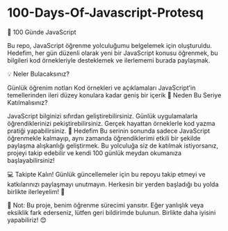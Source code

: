 # 100-Days-Of-Javascript-Protesq
🎯 100 Günde JavaScript

Bu repo, JavaScript öğrenme yolculuğumu belgelemek için oluşturuldu. Hedefim, her gün düzenli olarak yeni bir JavaScript konusu öğrenmek, bu bilgileri kod örnekleriyle desteklemek ve ilerlememi burada paylaşmak.

💡 Neler Bulacaksınız?

Günlük öğrenim notları
Kod örnekleri ve açıklamaları
JavaScript’in temellerinden ileri düzey konulara kadar geniş bir içerik
🚀 Neden Bu Seriye Katılmalısınız?

JavaScript bilginizi sıfırdan geliştirebilirsiniz.
Günlük uygulamalarla öğrendiklerinizi pekiştirebilirsiniz.
Gerçek hayattan örneklerle kod yazma pratiği yapabilirsiniz.
📌 Hedefim
Bu serinin sonunda sadece JavaScript öğrenmekle kalmayıp, aynı zamanda öğrendiklerimi etkili bir şekilde paylaşma alışkanlığı geliştirmek. Bu yolculuğa siz de katılmak istiyorsanız, projeyi takip edebilir ve kendi 100 günlük meydan okumanıza başlayabilirsiniz!

💻 Takipte Kalın!
Günlük güncellemeler için bu repoyu takip etmeyi ve katkılarınızı paylaşmayı unutmayın. Herkesin bir yerden başladığı bu yolda birlikte ilerleyelim! 🌟

📝 Not: Bu proje, benim öğrenme sürecimi yansıtır. Eğer yanlışlık veya eksiklik fark ederseniz, lütfen geri bildirimde bulunun. Birlikte daha iyisini yapabiliriz! 😊
